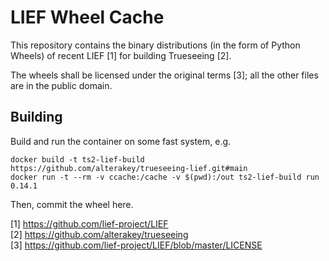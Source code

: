 # LIEF Wheel Cache

This repository contains the binary distributions (in the form of Python Wheels) of recent LIEF [1] for building Trueseeing [2].

The wheels shall be licensed under the original terms [3]; all the other files are in the public domain.

## Building

Build and run the container on some fast system, e.g.

```
docker build -t ts2-lief-build https://github.com/alterakey/trueseeing-lief.git#main
docker run -t --rm -v ccache:/cache -v $(pwd):/out ts2-lief-build run 0.14.1
```

Then, commit the wheel here.


[1] https://github.com/lief-project/LIEF<br>
[2] https://github.com/alterakey/trueseeing<br>
[3] https://github.com/lief-project/LIEF/blob/master/LICENSE
